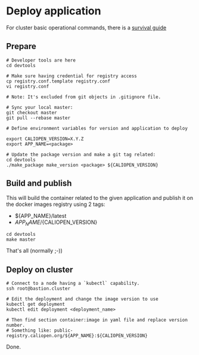 Deploy application
==================

For cluster basic operational commands, there is a [survival guide](./kube_survival_guide.md)

Prepare
-------

```
# Developer tools are here
cd devtools

# Make sure having credential for registry access
cp registry.conf.template registry.conf
vi registry.conf

# Note: It's excluded from git objects in .gitignore file.

# Sync your local master:
git checkout master
git pull --rebase master

# Define environment variables for version and application to deploy

export CALIOPEN_VERSION=X.Y.Z
export APP_NAME=<package>

# Update the package version and make a git tag related:
cd devtools
./make_package make_version <package> ${CALIOPEN_VERSION}

```

Build and publish
-----------------

This will build the container related to the given application and publish it on the docker images registry using 2 tags:
- ${APP_NAME}/latest
- ${APP_NAME}/${CALIOPEN_VERSION}

```
cd devtools
make master
```

That's all (normally ;-))

Deploy on cluster
-----------------

```
# Connect to a node having a `kubectl` capability.
ssh root@bastion.cluster

# Edit the deployment and change the image version to use
kubectl get deployment
kubectl edit deployment <deployment_name>

# Then find section container:image in yaml file and replace version number.
# Something like: public-registry.caliopen.org/${APP_NAME}:${CALIOPEN_VERSION}

```

Done.
